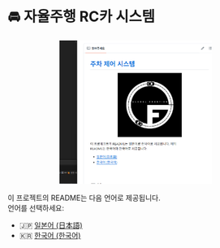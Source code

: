 # 🚘 자율주행 RC카 시스템

<p align="center">
  <img src="logo.png" width="300" />
</p>

이 프로젝트의 README는 다음 언어로 제공됩니다.  
언어를 선택하세요:

- 🇯🇵 [일본어 (日本語)](README_jp.md)
- 🇰🇷 [한국어 (한국어)](README_kr.md)